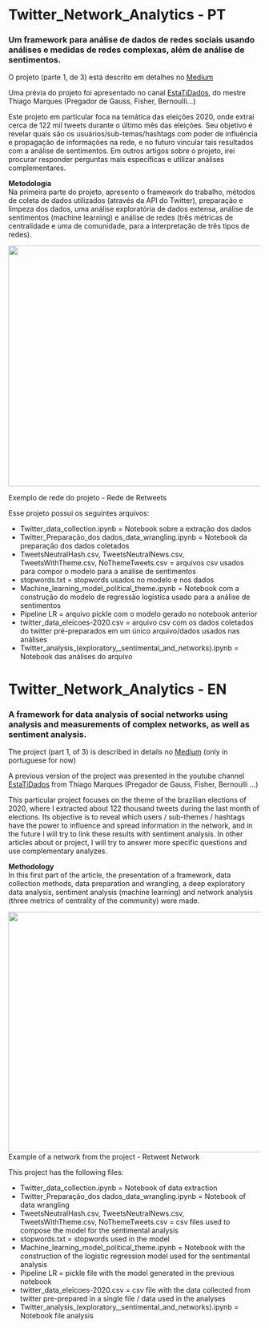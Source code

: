 # Twitter_Network_Analytics - PT
### Um framework para análise de dados de redes sociais usando análises e medidas de redes complexas, além de análise de sentimentos.

O projeto (parte 1, de 3) está descrito em detalhes no [Medium](https://felipe-marcel-neves.medium.com/twitter-network-analytics-fcb01272e2fd)

Uma prévia do projeto foi apresentado no canal [EstaTiDados](https://www.youtube.com/watch?v=jAl-GvLnAiw&t=1s), do mestre Thiago Marques (Pregador de Gauss, Fisher, Bernoulli...)

Este projeto em particular foca na temática das eleições 2020, onde extraí cerca de 122 mil tweets durante o último mês das eleições. Seu objetivo é revelar quais são os usuários/sub-temas/hashtags com poder de influência e propagação de informações na rede, e no futuro vincular tais resultados com a análise de sentimentos. Em outros artigos sobre o projeto, irei procurar responder perguntas mais específicas e utilizar análises complementares.

**Metodologia** 
<br /> 
Na primeira parte do projeto, apresento o framework do trabalho, métodos de coleta de dados utilizados (através da API do Twitter), preparação e limpeza dos dados, uma análise exploratória de dados extensa, análise de sentimentos (machine learning) e análise de redes (três métricas de centralidade e uma de comunidade, para a interpretação de três tipos de redes).

<img src="https://miro.medium.com/max/1163/1*sr5O0iNHzajHfn4DgTXL1w.gif" width="640" height="480"> 

Exemplo de rede do projeto - Rede de Retweets 
<br />

Esse projeto possui os seguintes arquivos: 
- Twitter_data_collection.ipynb = Notebook sobre a extração dos dados
- Twitter_Preparação_dos dados_data_wrangling.ipynb = Notebook da preparação dos dados coletados
- TweetsNeutralHash.csv, TweetsNeutralNews.csv, TweetsWithTheme.csv, NoThemeTweets.csv =  arquivos csv usados para compor o modelo para a análise de sentimentos
- stopwords.txt =  stopwords usados no modelo e nos dados
- Machine_learning_model_political_theme.ipynb = Notebook com a construção do modelo de regressão logística usado para a análise de sentimentos
- Pipeline LR = arquivo pickle com o modelo gerado no notebook anterior
- twitter_data_eleicoes-2020.csv = arquivo csv com os dados coletados do twitter pré-preparados em um único arquivo/dados usados nas análises
- Twitter_analysis_(exploratory,_sentimental_and_networks).ipynb = Notebook das análises do arquivo  

# Twitter_Network_Analytics - EN
### A framework for data analysis of social networks using analysis and measurements of complex networks, as well as sentiment analysis. 

The project (part 1, of 3) is described in details no [Medium](https://felipe-marcel-neves.medium.com/twitter-network-analytics-fcb01272e2fd) (only in portuguese for now)

A previous version of the project was presented in the youtube channel [EstaTiDados](https://www.youtube.com/watch?v=jAl-GvLnAiw&t=1s) from Thiago Marques (Pregador de Gauss, Fisher, Bernoulli ...)

This particular project focuses on the theme of the brazilian elections of 2020, where I extracted about 122 thousand tweets during the last month of elections. Its objective is to reveal which users / sub-themes / hashtags have the power to influence and spread information in the network, and in the future I will try to link these results with sentiment analysis. In other articles about or project, I will try to answer more specific questions and use complementary analyzes.

**Methodology** 
<br /> 
In this first part of the article, the presentation of a framework, data collection methods, data preparation and wrangling, a deep exploratory data analysis, sentiment analysis (machine learning) and network analysis (three metrics of centrality of the community) were made.

<img src="https://miro.medium.com/max/1163/1*sr5O0iNHzajHfn4DgTXL1w.gif" width="640" height="480">
Example of a network from the project - Retweet Network
<br />

This project has the following files:
- Twitter_data_collection.ipynb = Notebook of data extraction
- Twitter_Preparação_dos dados_data_wrangling.ipynb = Notebook of data wrangling
- TweetsNeutralHash.csv, TweetsNeutralNews.csv, TweetsWithTheme.csv, NoThemeTweets.csv = csv files used to compose the model for the sentimental analysis
- stopwords.txt =  stopwords used in the model 
- Machine_learning_model_political_theme.ipynb = Notebook with the construction of the logistic regression model used for the sentimental analysis 
- Pipeline LR = pickle file with the model generated in the previous notebook
- twitter_data_eleicoes-2020.csv = csv file with the data collected from twitter pre-prepared in a single file / data used in the analyses 
- Twitter_analysis_(exploratory,_sentimental_and_networks).ipynb = Notebook file analysis 
